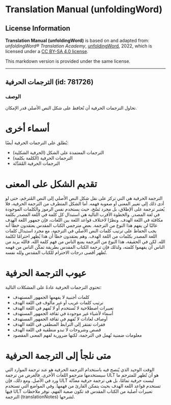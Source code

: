 # Translation Manual (unfoldingWord)

## License Information

**Translation Manual (unfoldingWord)** is based on and adapted from: _unfoldingWord® Translation Academy_, [unfoldingWord](https://unfoldingword.org/utw), 2022, which is licensed under a [CC BY-SA 4.0 license](https://creativecommons.org/licenses/by-sa/4.0/legalcode.en).

This markdown version is provided under the same license.



--------------------------------

## الترجمات الحرفية (id: 781726)

### الوصف

تحاول الترجمات الحرفية أن تُحافظ على شكل النص الأصلي قدر الإمكان.

أسماء أخرى
==========

يُطلق على الترجمات الحرفية أيضًا:

* الترجمات المعتمدة على الشكل (الحرفية الشكلية)
* الترجمات الحرفية (الكلمة بكلمة)
* الترجمات الحرفية المُعَدَّلة

تقديم الشكل على المعنى
======================

الترجمة الحرفية هي التي تركز على نقل شكل النص الأصلي إلى النص المُترجَم، حتى لو أدى ذلك إلى تغيير المعنى أو صعوبة فهمه. أما الشكل المتطرف من الترجمة الحرفية، فلا يُعتبر ترجمة على الإطلاق، بل مجرد نَسْخ، حيث يستخدم نفس الرموز والكلمات الموجودة في لغة المصدر. والخطوة الأقرب التالية هي استبدال كل كلمة في اللغة المصدر بكلمة مكافئة في اللغة الهدف. ونظرًا لاختلاف قواعد اللغة بين اللغات، فإن جمهور اللغة الهدف غالبًا لن يفهم هذا النوع من الترجمة. بعض مترجمي الكتاب المقدس يعتقدون خطأً أنه يجب الحفاظ على ترتيب كلمات النص الأصلي في الترجمة، مع مجرد استبدال كلمات اللغة المصدر بكلمات من اللغة الهدف. وهم يعتقدون خطأً أن هذا يُظهر احترامًا لكلمة الله. لكن في الحقيقة، هذا النوع من الترجمة يمنع الناس من فهم كلمة الله. فالله يريد من الناس أن يفهموا كلمته، ولذلك فإن ترجمة الكتاب المقدس بطريقة تمكّن الناس من فهمه تُظهر أقصى درجات الاحترام للكتاب المقدس ولله نفسه.

عيوب الترجمة الحرفية
====================

تحتوي الترجمات الحرفية عادةً على المشكلات التالية:

* كلمات أجنبية لا يفهمها الجمهور المستهدف
* ترتيب كلمات غريب أو غير مألوف في اللغة الهدف
* تعبيرات اصطلاحية لا تُستخدم أو لا تُفهم في اللغة الهدف
* أسماء لأشياء غير موجودة في ثقافة الجمهور المستهدف
* أوصاف لعادات لا تُفهم في ثقافة الجمهور المستهدف
* فقرات تفتقر إلى الترابط المنطقي في اللغة الهدف
* قصص وشروحات لا تبدو منطقية في اللغة الهدف
* معلومات ضمنية تُهمل في الترجمة، لكنها ضرورية لفهم المعنى المقصود

متى نلجأ إلى الترجمة الحرفية
============================

الوقت الوحيد الذي يُنصح فيه باستخدام الترجمة الحرفية هو عند ترجمة الموارد التي سيستخدمها مترجمو اللغات الأخرى. فالغرض من ترجمة ULT هو أن تُظهر للمترجم ما ورد في الأصل. ومع ذلك، فإن ULT ليست حرفية تمامًا، بل هي ترجمة حرفية معدَّلة تستخدم قواعد اللغة الهدف بحيث يتمكن القارئ من فهمها. وفي المواضع التي تستخدم فيها ULT تعبيرات أصلية من الكتاب المقدس قد تكون صعبة الفهم، نوفر ملاحظات الترجمة (translationNotes) لشرحها.


